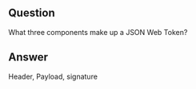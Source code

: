 ## Question

What three components make up a JSON Web Token?

## Answer

Header, Payload, signature

